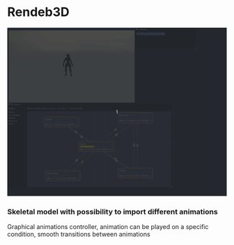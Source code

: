 # Rendeb3D

![](mdRenderer/gifs/animator.gif)

### Skeletal model with possibility to import different animations
Graphical animations controller, animation can be played on a specific condition, smooth transitions between animations
